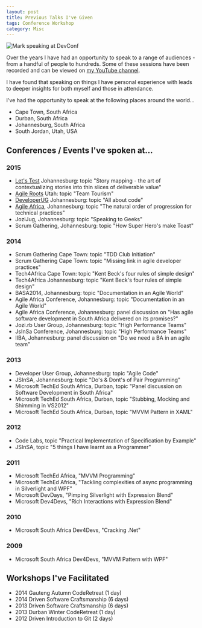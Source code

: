 ```yaml
---
layout: post
title: Previous Talks I've Given
tags: Conference Workshop
category: Misc
---
```


<img class="img-responsive" alt="Mark speaking at DevConf" src="{{ site.url }}/assets/images/Mark-Speaking-At-DevConf.jpg">

Over the years I have had an opportunity to speak to a range of audiences - from a handful of people to hundreds. Some of these sessions have been recorded and can be viewed on [my YouTube channel](https://www.youtube.com/playlist?list=PLhqe1sLkgzJ-JoWNuHjk1W5fekvC88dFa).

I have found that speaking on things I have personal experience with leads to deeper insights for both myself and those in attendance.

I've had the opportunity to speak at the following places around the world...  

- Cape Town, South Africa  
- Durban, South Africa  
- Johannesburg, South Africa    
- South Jordan, Utah, USA  

## Conferences / Events I've spoken at...

### 2015

- [Let's Test](http://lets-test.com/) Johannesburg: topic "Story mapping - the art of contextualizing stories into thin slices of deliverable value"  
- [Agile Roots](http://www.agileroots.com/) Utah: topic "Team Tourism"  
- [DeveloperUG](http://www.developerug.org.za/) Johannesburg: topic "All about code"  
- [Agile Africa](http://agileafricaconf.com/), Johannesburg: topic "The natural order of progression for technical practices"  
- JoziJug, Johannesburg: topic "Speaking to Geeks"  
- Scrum Gathering, Johannesburg: topic "How Super Hero's make Toast"  

### 2014

- Scrum Gathering Cape Town: topic "TDD Club Initiation"  
- Scrum Gathering Cape Town: topic "Missing link in agile developer practices"  
- Tech4Africa Cape Town: topic "Kent Beck's four rules of simple design"  
- Tech4Africa Johannesburg: topic "Kent Beck's four rules of simple design"  
- BASA2014, Johannesburg: topic "Documentation in an Agile World"  
- Agile Africa Conference, Johannesburg: topic "Documentation in an Agile World"  
- Agile Africa Conference, Johannesburg: panel discussion on "Has agile software development in South Africa delivered on its promises?"  
- Jozi.rb User Group, Johannesburg: topic "High Performance Teams"  
- JsInSa Conference, Johannesburg: topic "High Performance Teams"  
- IIBA, Johannesburg: panel discussion on "Do we need a BA in an agile team"  

### 2013

- Developer User Group, Johannesburg: topic "Agile Code"  
- JSInSA, Johannesburg: topic "Do's & Dont's of Pair Programming"  
- Microsoft TechEd South Africa, Durban, topic "Panel discussion on Software Development in South Africa"  
- Microsoft TechEd South Africa, Durban, topic "Stubbing, Mocking and Shimming in VS2012"  
- Microsoft TechEd South Africa, Durban, topic "MVVM Pattern in XAML"  

### 2012

- Code Labs, topic "Practical Implementation of Specification by Example"  
- JSInSA, topic "5 things I have learnt as a Programmer"  

### 2011

- Microsoft TechEd Africa, "MVVM Programming"  
- Microsoft TechEd Africa, "Tackling complexities of async programming in Silverlight and WPF"  
- Microsoft DevDays, "Pimping Silverlight with Expression Blend"  
- Microsoft Dev4Devs, "Rich Interactions with Expression Blend"  

### 2010

- Microsoft South Africa Dev4Devs, "Cracking .Net"  

### 2009

- Microsoft South Africa Dev4Devs, "MVVM Pattern with WPF"  

## Workshops I've Facilitated

- 2014 Gauteng Autumn CodeRetreat (1 day)  
- 2014 Driven Software Craftsmanship (6 days)  
- 2013 Driven Software Craftsmanship (6 days)  
- 2013 Durban Winter CodeRetreat (1 day)  
- 2012 Driven Introduction to Git (2 days)  
